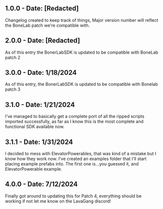 ## 1.0.0 - Date: [Redacted]

Changelog created to keep track of things, Major version number will reflect the BoneLab patch we're compatible with.

## 2.0.0 - Date: [Redacted]

As of this entry the BonerLabSDK is updated to be compatible with BoneLab patch 2

## 3.0.0 - Date: 1/18/2024

As of this entry, the BonerLabSDK is updated to be compatible with Bonelab patch 3

## 3.1.0 - Date: 1/21/2024

I've managed to basically get a complete port of all the ripped scripts imported successfully, as far as I know this is the most complete and functional SDK available now.

## 3.1.1 - Date: 1/31/2024

I decided to mess with ElevatorPowerables, that was kind of a mistake but I know how they work now. I've created an examples folder that I'll start placing example prefabs into. The first one is...you guessed it, and ElevatorPowerable example.

## 4.0.0 - Date: 7/12/2024

Finally got around to updating this for Patch 4, everything should be working if not let me know on the LavaGang discord!